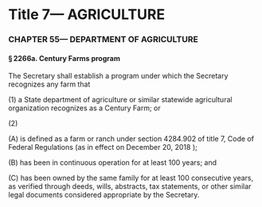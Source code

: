 
# Title 7— AGRICULTURE
### CHAPTER 55— DEPARTMENT OF AGRICULTURE
#### § 2266a. Century Farms program

The Secretary shall establish a program under which the Secretary recognizes any farm that

(1) a State department of agriculture or similar statewide agricultural organization recognizes as a Century Farm; or

(2)

(A) is defined as a farm or ranch under section 4284.902 of title 7, Code of Federal Regulations (as in effect on December 20, 2018 );

(B) has been in continuous operation for at least 100 years; and

(C) has been owned by the same family for at least 100 consecutive years, as verified through deeds, wills, abstracts, tax statements, or other similar legal documents considered appropriate by the Secretary.
